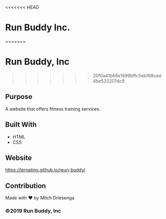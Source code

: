 <<<<<<< HEAD
# Run Buddy Inc.
=======
# Run Buddy, Inc 
>>>>>>> 20f0a41b68e1999bffc5ebf88ced4be533207dc9

## Purpose
A website that offers fitness training services.

## Built With 
* HTML
* CSS

## Website
https://lernatino.github.io/reun-buddy/

## Contribution
Made with ❤️ by Mitch Driesenga

### ©️2019 Run Buddy, Inc
